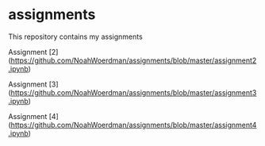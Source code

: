 # assignments
This repository contains my assignments

Assignment [2]  (https://github.com/NoahWoerdman/assignments/blob/master/assignment2.ipynb)

Assignment [3]  (https://github.com/NoahWoerdman/assignments/blob/master/assignment3.ipynb)

Assignment [4]  (https://github.com/NoahWoerdman/assignments/blob/master/assignment4.ipynb)

